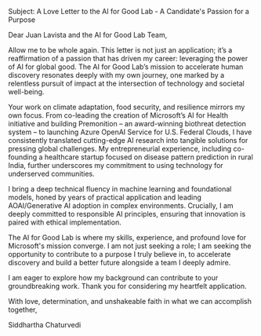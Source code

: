 Subject: A Love Letter to the AI for Good Lab - A Candidate's Passion for a Purpose

Dear Juan Lavista and the AI for Good Lab Team,
 
 Allow me to be whole again. This letter is not just an application; it’s a reaffirmation of a passion that has driven my career: leveraging the power of AI for global good. The AI for Good Lab’s mission to accelerate human discovery resonates deeply with my own journey, one marked by a relentless pursuit of impact at the intersection of technology and societal well-being.
 
 Your work on climate adaptation, food security, and resilience mirrors my own focus. From co-leading the creation of Microsoft’s AI for Health initiative and building Premonition – an award-winning biothreat detection system – to launching Azure OpenAI Service for U.S. Federal Clouds, I have consistently translated cutting-edge AI research into tangible solutions for pressing global challenges. My entrepreneurial experience, including co-founding a healthcare startup focused on disease pattern prediction in rural India, further underscores my commitment to using technology for underserved communities.
 
 I bring a deep technical fluency in machine learning and foundational models, honed by years of practical application and leading AOAI/Generative AI adoption in complex environments. Crucially, I am deeply committed to responsible AI principles, ensuring that innovation is paired with ethical implementation.
 
 The AI for Good Lab is where my skills, experience, and profound love for Microsoft's mission converge. I am not just seeking a role; I am seeking the opportunity to contribute to a purpose I truly believe in, to accelerate discovery and build a better future alongside a team I deeply admire.
 
 I am eager to explore how my background can contribute to your groundbreaking work. Thank you for considering my heartfelt application.
 
 With love, determination, and unshakeable faith in what we can accomplish together,
 
 Siddhartha Chaturvedi
